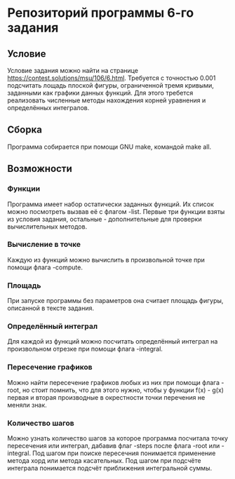 # Репозиторий программы 6-го задания

## Условие
Условие задания можно найти на странице https://contest.solutions/msu/106/6.html. 
Требуется с точностью 0.001 подсчитать лощадь плоской фигуры, ограниченной тремя кривыми, заданными как графики данных функций. Для этого требется реализовать численные методы нахождения корней уравнения и определённых интегралов.

## Сборка
Программа собирается при помощи GNU make, командой make all.

## Возможности

### Функции
Программа имеет набор остатически заданных функций. Их список можно посмотреть вызвав её с флагом -list. Первые три функции взяты из условия задания, остальные - дополнительные для проверки вычислительных методов.

### Вычисление в точке
Каждую из функций можно вычислить в произвольной точке при помощи флага -compute.

### Площадь
При запуске программы без параметров она считает площадь фигуры, описанной в тексте задания.

### Определённый интеграл
Для каждой из функций можно посчитать определённый интеграл на произвольном отрезке при помощи флага -integral. 

### Пересечение графиков 
Можно найти пересечение графиков любых  из них при помощи флага -root, но стоит помнить, что для этого нужно, чтобы у функции f(x) - g(x) первая и вторая производные в окрестности точки перечения не меняли знак. 

### Количество шагов
Можно узнать количество шагов за которое программа посчитала точку пересечения или интеграл, дабавив флаг -steps после флага -root или -integral. Под шагом при поиске пересечния понимается применение метода хорд или метода касательных. Под шагом при подсчёте интеграла понимается подсчёт приближения интегральной суммы.
